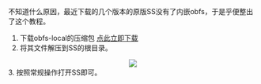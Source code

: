 不知道什么原因，最近下载的几个版本的原版SS没有了内嵌obfs，于是乎便整出了这个教程。

1. 下载obfs-local的压缩包 <a href="/cache/client/SS/Shadowsocks-4.1.9.2_with_obfs.zip">点此立即下载</a>
2. 将其文件解压到SS的根目录。
<center><img src="https://img.ascn.site/i/2020/03/09/rb36yq.png"></center>
3. 按照常规操作打开SS即可。